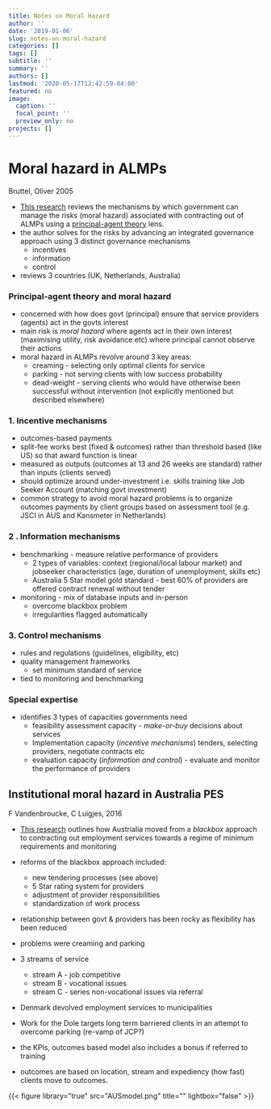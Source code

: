 ```yaml
---
title: Notes on Moral Hazard
author: ''
date: '2019-01-06'
slug: notes-on-moral-hazard
categories: []
tags: []
subtitle: ''
summary: ''
authors: []
lastmod: '2020-05-17T12:42:59-04:00'
featured: no
image:
  caption: ''
  focal_point: ''
  preview_only: no
projects: []
---
```


# Moral hazard in ALMPs

Bruttel, Oliver 2005

* [This research](https://www.econstor.eu/handle/10419/44013) reviews the mechanisms by which government can manage the risks (moral hazard) associated with contracting out of ALMPs using a [principal-agent theory](https://en.wikipedia.org/wiki/Principal%E2%80%93agent_problem) lens.
* the author solves for the risks by advancing an integrated governance approach using 3 distinct governance mechanisms
  *	incentives
  *	information
  *	control 
* reviews 3 countries (UK, Netherlands, Australia)

### Principal-agent theory and moral hazard
* concerned with how does govt (principal) ensure that service providers (agents) act in the govts interest 
* main risk is _moral hazard_ where agents act in their own interest (maximising utility, risk avoidance etc) where principal cannot observe their actions
* moral hazard in ALMPs revolve around 3 key areas:
   * creaming - selecting only optimal clients for service
   * parking - not serving clients with low success probability
   * dead-weight - serving clients who would have otherwise been successful without intervention (not explicitly mentioned but described elsewhere)

### 1. Incentive mechanisms
* outcomes-based payments
* split-fee works best (fixed & outcomes) rather than threshold based (like US) so that award function is linear
* measured as outputs (outcomes at 13 and 26 weeks are standard) rather than inputs (clients served)
* should optimize around under-investment i.e. skills training like Job Seeker Account (matching govt investment)
* common strategy to avoid moral hazard problems is to organize outcomes payments by client groups based on assessment tool (e.g. JSCI in AUS and Kansmeter in Netherlands)

### 2 . Information mechanisms
* benchmarking - measure relative performance of providers
	* 2 types of variables:  context (regional/local labour market) and jobseeker characteristics (age, duration of unemployment, skills etc)
	* Australia 5 Star model gold standard - best 60% of providers are offered contract renewal without tender
* monitoring - mix of database inputs and in-person
	* overcome blackbox problem
	* irregularities flagged automatically

### 3. Control mechanisms
* rules and regulations (guidelines, eligibility, etc)
* quality management frameworks
	* set minimum standard of service
* tied to monitoring and benchmarking

### Special expertise 
* identifies 3 types of capacities governments need
	* feasibility assessment capacity - _make-or-buy_ decisions about services
	* Implementation capacity (*incentive mechanisms*) tenders, selecting providers, negotiate contracts etc
	* evaluation capacity (*information and control*) - evaluate and monitor the performance of providers

## Institutional moral hazard in Australia PES

F Vandenbroucke, C Luigjes, 2016

* [This research](https://papers.ssrn.com/sol3/papers.cfm?abstract_id=2782375) outlines how Austrialia moved from a _blackbox_ approach to contracting out employment services towards a regime of minimum requirements and monitoring

* reforms of the blackbox approach included:
	* new tendering processes (see above)
	* 5 Star rating system for providers
	* adjustment of provider responsibilities
	* standardization of work process

* relationship between govt & providers has been rocky as flexibility has been reduced

* problems were creaming and parking

* 3 streams of service
	* stream A - job competitive
	* stream B - vocational issues
	* stream C - series non-vocational issues via referral

* Denmark devolved employment services to municipalities
* Work for the Dole targets long term barriered clients in an attempt to overcome parking (re-vamp of JCP?)
* the KPIs, outcomes based model also includes a bonus if referred to training
* outcomes are based on location, stream and expediency (how fast) clients move to outcomes.



{{< figure library="true" src="AUSmodel.png" title="" lightbox="false" >}}